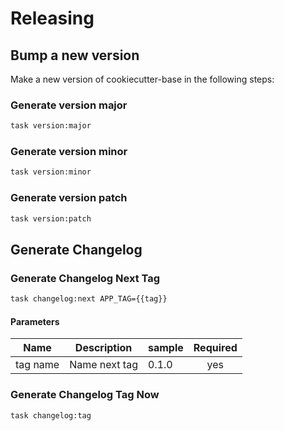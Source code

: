 <!-- Space: Projects -->
<!-- Parent: CookiecutterBase -->
<!-- Title: Releasing CookiecutterBase -->

<!-- Label: CookiecutterBase -->
<!-- Label: Project -->
<!-- Label: Releasing -->
<!-- Include: disclaimer.md -->
<!-- Include: ac:toc -->

# Releasing

## Bump a new version

Make a new version of cookiecutter-base in the following steps:

### Generate version major

```bash
task version:major
```

### Generate version minor

```bash
task version:minor
```

### Generate version patch

```bash
task version:patch
```

## Generate Changelog

### Generate Changelog Next Tag

```bash
task changelog:next APP_TAG={{tag}}
```

#### Parameters

| Name     | Description   | sample | Required |
| -------- | ------------- | ------ | :------: |
| tag name | Name next tag | 0.1.0  |   yes    |

### Generate Changelog Tag Now

```bash
task changelog:tag
```
